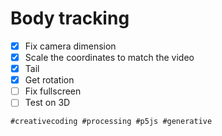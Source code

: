 # Body tracking

- [x] Fix camera dimension
- [x] Scale the coordinates to match the video
- [x] Tail
- [x] Get rotation
- [ ] Fix fullscreen
- [ ] Test on 3D

`#creativecoding #processing #p5js #generative`
